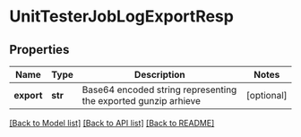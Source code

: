 # UnitTesterJobLogExportResp

## Properties
Name | Type | Description | Notes
------------ | ------------- | ------------- | -------------
**export** | **str** | Base64 encoded string representing the exported gunzip arhieve | [optional] 

[[Back to Model list]](../README.md#documentation-for-models) [[Back to API list]](../README.md#documentation-for-api-endpoints) [[Back to README]](../README.md)


